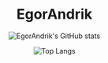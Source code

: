 <h1 align="center">EgorAndrik</h1>

<div align="center">

  ![EgorAndrik's GitHub stats](https://github-readme-stats.vercel.app/api/?username=EgorAndrik&orgs=NSO-Clio&theme=dark&show_icons=true)
  
</div>

<div align="center">
  
  ![Top Langs](https://github-readme-stats-sigma-five.vercel.app/api/top-langs/?username=EgorAndrik&orgs=NSO-Clio&theme=dark&show_icons=true)

</div>
